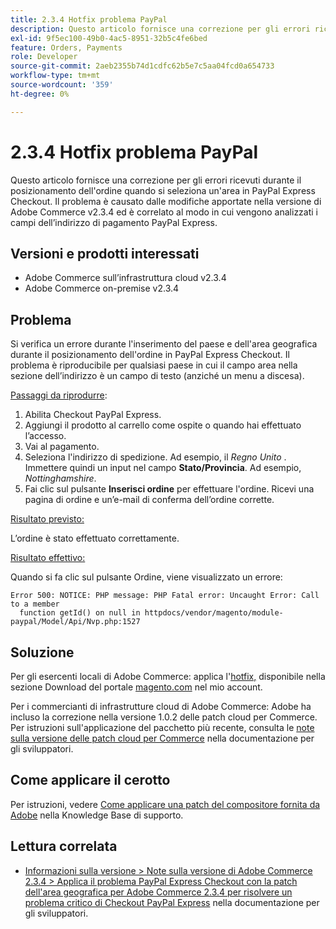 ```yaml
---
title: 2.3.4 Hotfix problema PayPal
description: Questo articolo fornisce una correzione per gli errori ricevuti durante il posizionamento dell'ordine quando si seleziona un'area in PayPal Express Checkout. Il problema è causato dalle modifiche apportate nella versione di Adobe Commerce v2.3.4 ed è correlato al modo in cui vengono analizzati i campi dell’indirizzo di pagamento PayPal Express.
exl-id: 9f5ec100-49b0-4ac5-8951-32b5c4fe6bed
feature: Orders, Payments
role: Developer
source-git-commit: 2aeb2355b74d1cdfc62b5e7c5aa04fcd0a654733
workflow-type: tm+mt
source-wordcount: '359'
ht-degree: 0%

---
```


# 2.3.4 Hotfix problema PayPal

Questo articolo fornisce una correzione per gli errori ricevuti durante il posizionamento dell&#39;ordine quando si seleziona un&#39;area in PayPal Express Checkout. Il problema è causato dalle modifiche apportate nella versione di Adobe Commerce v2.3.4 ed è correlato al modo in cui vengono analizzati i campi dell’indirizzo di pagamento PayPal Express.

## Versioni e prodotti interessati

* Adobe Commerce sull’infrastruttura cloud v2.3.4
* Adobe Commerce on-premise v2.3.4

## Problema

Si verifica un errore durante l&#39;inserimento del paese e dell&#39;area geografica durante il posizionamento dell&#39;ordine in PayPal Express Checkout. Il problema è riproducibile per qualsiasi paese in cui il campo area nella sezione dell’indirizzo è un campo di testo (anziché un menu a discesa).

<u>Passaggi da riprodurre</u>:

1. Abilita Checkout PayPal Express.
1. Aggiungi il prodotto al carrello come ospite o quando hai effettuato l’accesso.
1. Vai al pagamento.
1. Seleziona l&#39;indirizzo di spedizione. Ad esempio, il *Regno Unito* . Immettere quindi un input nel campo **Stato/Provincia**. Ad esempio, *Nottinghamshire*.
1. Fai clic sul pulsante **Inserisci ordine** per effettuare l&#39;ordine. Ricevi una pagina di ordine e un’e-mail di conferma dell’ordine corrette.

<u>Risultato previsto:</u>

L’ordine è stato effettuato correttamente.

<u>Risultato effettivo:</u>

Quando si fa clic sul pulsante Ordine, viene visualizzato un errore:

```
Error 500: NOTICE: PHP message: PHP Fatal error: Uncaught Error: Call to a member
  function getId() on null in httpdocs/vendor/magento/module-paypal/Model/Api/Nvp.php:1527
```

## Soluzione

Per gli esercenti locali di Adobe Commerce: applica l&#39;[hotfix,](https://magento.com/tech-resources/download#download2353) disponibile nella sezione Download del portale [magento.com](https://magento.com) nel mio account.

Per i commercianti di infrastrutture cloud di Adobe Commerce: Adobe ha incluso la correzione nella versione 1.0.2 delle patch cloud per Commerce. Per istruzioni sull&#39;applicazione del pacchetto più recente, consulta le [note sulla versione delle patch cloud per Commerce](https://experienceleague.adobe.com/it/docs/commerce-cloud-service/user-guide/release-notes/cloud-patches?itm_source=devdocs&itm_medium=quick_search&itm_campaign=federated_search&itm_term=cloud%20patche) nella documentazione per gli sviluppatori.

## Come applicare il cerotto

Per istruzioni, vedere [Come applicare una patch del compositore fornita da Adobe](/help/how-to/general/how-to-apply-a-composer-patch-provided-by-magento.md) nella Knowledge Base di supporto.

## Lettura correlata

* [Informazioni sulla versione > Note sulla versione di Adobe Commerce 2.3.4 > Applica il problema PayPal Express Checkout con la patch dell&#39;area geografica per Adobe Commerce 2.3.4 per risolvere un problema critico di Checkout PayPal Express](https://commerce-docs.github.io/devdocs-archive/2.3/guides/v2.3/release-notes/release-notes-2-3-4-commerce.html#apply-the-paypal-express-checkout-issue-with-region-patch-for-magento-234-to-address-a-critical-paypal-express-checkout-issue) nella documentazione per gli sviluppatori.
